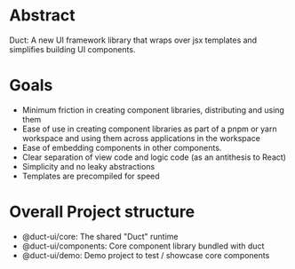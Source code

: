 # Abstract

Duct: A new UI framework library that wraps over jsx templates and simplifies building
UI components.

# Goals

* Minimum friction in creating component libraries, distributing and using them
* Ease of use in creating component libraries as part of a pnpm or yarn workspace and using them across applications in the workspace
* Ease of embedding components in other components.
* Clear separation of view code and logic code (as an antithesis to React)
* Simplicity and no leaky abstractions
* Templates are precompiled for speed

# Overall Project structure

- @duct-ui/core: The shared "Duct" runtime
- @duct-ui/components: Core component library bundled with duct
- @duct-ui/demo: Demo project to test / showcase core components
